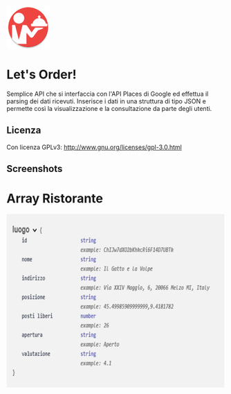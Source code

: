 <a><img src='https://raw.githubusercontent.com/andreadeluna/ProgettoPDGT/master/img/icona.png' alt='icon' height='100'/></a>

# Let's Order!
Semplice API che si interfaccia con l'API Places di Google ed effettua il parsing dei dati ricevuti. Inserisce i dati in una struttura di tipo JSON e permette così la visualizzazione e la consultazione da parte degli utenti.

## Licenza
Con licenza GPLv3: http://www.gnu.org/licenses/gpl-3.0.html

## Screenshots

# Array Ristorante

<a><img src='https://raw.githubusercontent.com/andreadeluna/ProgettoPDGT/master/img/array_luogo.png' height='400' alt='icon'/></a>